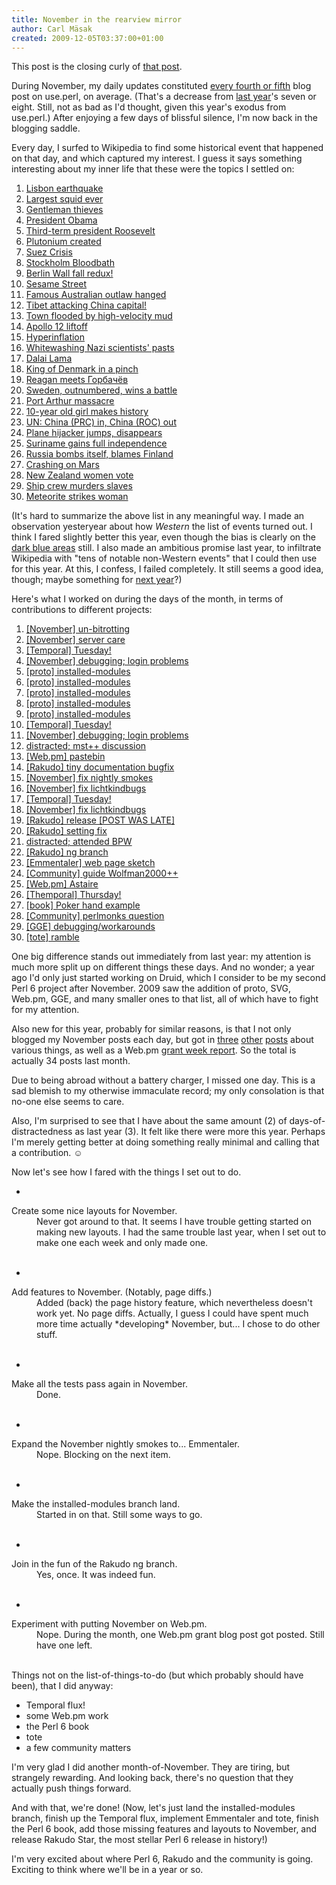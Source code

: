 ```yaml
---
title: November in the rearview mirror
author: Carl Mäsak
created: 2009-12-05T03:37:00+01:00
---
```

This post is the closing curly of [that post](http://strangelyconsistent.org/blog/here-we-go-again-another-full-month-of-november).

During November, my daily updates constituted <a href='http://www.google.com/search?q=(39966+-+39826)+%2F+29'>every fourth or fifth</a> blog post on use.perl, on average. (That's a decrease from [last year](http://strangelyconsistent.org/blog/that-was-the-month-that-was)'s seven or eight. Still, not as bad as I'd thought, given this year's exodus from use.perl.) After enjoying a few days of blissful silence, I'm now back in the blogging saddle.

Every day, I surfed to Wikipedia to find some historical event that happened on that day, and which captured my interest. I guess it says something interesting about my inner life that these were the topics I settled on:

1.  [Lisbon earthquake](http://strangelyconsistent.org/blog/november-1-2009-a-somewhat-shaky-start) 
2.  [Largest squid ever](http://strangelyconsistent.org/blog/november-2-2009-fighting-servers-and-giant-squids) 
3.  [Gentleman thieves](http://strangelyconsistent.org/blog/november-3-2009-doing-it-with-style-and-sophistication) 
4.  [President Obama](http://strangelyconsistent.org/blog/november-4-2009-no-log-in-for-you) 
5.  [Third-term president Roosevelt](http://strangelyconsistent.org/blog/november-5-2009-hanging-in-there) 
6.  [Plutonium created](http://strangelyconsistent.org/blog/november-6-2009-wait-thats-not-gold) 
7.  [Suez Crisis](http://strangelyconsistent.org/blog/november-7-2009-hasten-the-process-of-debranchification) 
8.  [Stockholm Bloodbath](http://strangelyconsistent.org/blog/november-8-2009-people-may-call-you-a-troll-but) 
9.  [Berlin Wall fall redux!](http://strangelyconsistent.org/blog/november-9-2009-stuff-comes-tumbling-down-yay) 
10.  [Sesame Street](http://strangelyconsistent.org/blog/november-10-2009-think-of-the-children) 
11.  [Famous Australian outlaw hanged](http://strangelyconsistent.org/blog/november-11-2009-nobody-said-it-was-going-to-be-easy) 
12.  [Tibet attacking China capital!](http://strangelyconsistent.org/blog/november-12-2009-some-serious-history-awareness) 
13.  [Town flooded by high-velocity mud](http://strangelyconsistent.org/blog/november-13-2009-crying-wolf-and-slinging-mud) 
14.  [Apollo 12 liftoff](http://strangelyconsistent.org/blog/november-14-2009-its-a-slightly-smaller-step-for-a-man) 
15.  [Hyperinflation](http://strangelyconsistent.org/blog/november-15-2009-money-gets-inflated-time-gets-deflated) 
16.  [Whitewashing Nazi scientists' pasts](http://strangelyconsistent.org/blog/november-16-2009-digging-into-some-real-paperwork) 
17.  [Dalai Lama](http://strangelyconsistent.org/blog/november-17-2009-the-force-is-strong-with-this-one) 
18.  [King of Denmark in a pinch](http://strangelyconsistent.org/blog/november-18-2009-the-history-mystery) 
19.  [Reagan meets Горбачёв](http://strangelyconsistent.org/blog/november-19-2009-a-feeling-of-power-a-feeling-of-release) 
20.  [Sweden, outnumbered, wins a battle](http://strangelyconsistent.org/blog/november-20-2009-big-battles-small-commits) 
21.  [Port Arthur massacre](http://strangelyconsistent.org/blog/november-21-2009-you-mean-the-media-distort-the-truth) 
22.  [10-year old girl makes history](http://strangelyconsistent.org/blog/november-22-2009-think-globally-act-globally) 
23.  [UN: China (PRC) in, China (ROC) out](http://strangelyconsistent.org/blog/november-23-2009-of-chinas-and-cheese) 
24.  [Plane hijacker jumps, disappears](http://strangelyconsistent.org/blog/november-24-2009-a-sort-of-leap-of-faith) 
25.  [Suriname gains full independence](http://strangelyconsistent.org/blog/november-25-2009-you-guys-can-be-on-our-team) 
26.  [Russia bombs itself, blames Finland](http://strangelyconsistent.org/blog/november-26-2009-all-is-fair-if-youre-rewriting-time) 
27.  [Crashing on Mars](http://strangelyconsistent.org/blog/november-27-2009-straight-towards-the-surface) 
28.  [New Zealand women vote](http://strangelyconsistent.org/blog/november-28-2009-do-you-want-enfranchisement-with-that) 
29.  [Ship crew murders slaves](http://strangelyconsistent.org/blog/november-29-2009-drowning-in-workarounds) 
30.  [Meteorite strikes woman](http://strangelyconsistent.org/blog/november-30-2009-gobsmacked-but-still-in-the-loop) 

(It's hard to summarize the above list in any meaningful way. I made an observation yesteryear about how *Western* the list of events turned out. I think I fared slightly better this year, even though the bias is clearly on the [dark blue areas](http://en.wikipedia.org/wiki/File:Clash_of_Civilizations_map2.png) still. I also made an ambitious promise last year, to infiltrate Wikipedia with "tens of notable non-Western events" that I could then use for this year. At this, I confess, I failed completely. It still seems a good idea, though; maybe something for [next year](http://www.ist.rit.edu/~jxs/jargon/html/C/copious-free-time.html)?)

Here's what I worked on during the days of the month, in terms of contributions to different projects:

1.  [[November] un-bitrotting](http://strangelyconsistent.org/blog/november-1-2009-a-somewhat-shaky-start) 
2.  [[November] server care](http://strangelyconsistent.org/blog/november-2-2009-fighting-servers-and-giant-squids) 
3.  [[Temporal] Tuesday!](http://strangelyconsistent.org/blog/november-3-2009-doing-it-with-style-and-sophistication) 
4.  [[November] debugging; login problems](http://strangelyconsistent.org/blog/november-4-2009-no-log-in-for-you) 
5.  [[proto] installed-modules](http://strangelyconsistent.org/blog/november-5-2009-hanging-in-there) 
6.  [[proto] installed-modules](http://strangelyconsistent.org/blog/november-6-2009-wait-thats-not-gold) 
7.  [[proto] installed-modules](http://strangelyconsistent.org/blog/november-7-2009-hasten-the-process-of-debranchification) 
8.  [[proto] installed-modules](http://strangelyconsistent.org/blog/november-8-2009-people-may-call-you-a-troll-but) 
9.  [[proto] installed-modules](http://strangelyconsistent.org/blog/november-9-2009-stuff-comes-tumbling-down-yay) 
10.  [[Temporal] Tuesday!](http://strangelyconsistent.org/blog/november-10-2009-think-of-the-children) 
11.  [[November] debugging; login problems](http://strangelyconsistent.org/blog/november-11-2009-nobody-said-it-was-going-to-be-easy) 
12.  [distracted; mst++ discussion](http://strangelyconsistent.org/blog/november-12-2009-some-serious-history-awareness) 
13.  [[Web.pm] pastebin](http://strangelyconsistent.org/blog/november-13-2009-crying-wolf-and-slinging-mud) 
14.  [[Rakudo] tiny documentation bugfix](http://strangelyconsistent.org/blog/november-14-2009-its-a-slightly-smaller-step-for-a-man) 
15.  [[November] fix nightly smokes](http://strangelyconsistent.org/blog/november-15-2009-money-gets-inflated-time-gets-deflated) 
16.  [[November] fix lichtkindbugs](http://strangelyconsistent.org/blog/november-16-2009-digging-into-some-real-paperwork) 
17.  [[Temporal] Tuesday!](http://strangelyconsistent.org/blog/november-17-2009-the-force-is-strong-with-this-one) 
18.  [[November] fix lichtkindbugs](http://strangelyconsistent.org/blog/november-18-2009-the-history-mystery) 
19.  [[Rakudo] release [POST WAS LATE]](http://strangelyconsistent.org/blog/november-19-2009-a-feeling-of-power-a-feeling-of-release) 
20.  [[Rakudo] setting fix](http://strangelyconsistent.org/blog/november-20-2009-big-battles-small-commits) 
21.  [distracted; attended BPW](http://strangelyconsistent.org/blog/november-21-2009-you-mean-the-media-distort-the-truth) 
22.  [[Rakudo] ng branch](http://strangelyconsistent.org/blog/november-22-2009-think-globally-act-globally) 
23.  [[Emmentaler] web page sketch](http://strangelyconsistent.org/blog/november-23-2009-of-chinas-and-cheese) 
24.  [[Community] guide Wolfman2000++](http://strangelyconsistent.org/blog/november-24-2009-a-sort-of-leap-of-faith) 
25.  [[Web.pm] Astaire](http://strangelyconsistent.org/blog/november-25-2009-you-guys-can-be-on-our-team) 
26.  [[Themporal] Thursday!](http://strangelyconsistent.org/blog/november-26-2009-all-is-fair-if-youre-rewriting-time) 
27.  [[book] Poker hand example](http://strangelyconsistent.org/blog/november-27-2009-straight-towards-the-surface) 
28.  [[Community] perlmonks question](http://strangelyconsistent.org/blog/november-28-2009-do-you-want-enfranchisement-with-that) 
29.  [[GGE] debugging/workarounds](http://strangelyconsistent.org/blog/november-29-2009-drowning-in-workarounds) 
30.  [[tote] ramble](http://strangelyconsistent.org/blog/november-30-2009-gobsmacked-but-still-in-the-loop) 

One big difference stands out immediately from last year: my attention is much more split up on different things these days. And no wonder; a year ago I'd only just started working on Druid, which I consider to be my second Perl 6 project after November. 2009 saw the addition of proto, SVG, Web.pm, GGE, and many smaller ones to that list, all of which have to fight for my attention.

Also new for this year, probably for similar reasons, is that I not only blogged my November posts each day, but got in [three](http://strangelyconsistent.org/blog/the-perl-6-is-not-perl-meme) [other](http://strangelyconsistent.org/blog/how-perl-6-could-kill-us-all) [posts](http://strangelyconsistent.org/blog/upcoming-the-7-wonders-of-the-ancient-perl-6-grammar-engine) about various things, as well as a Web.pm [grant week report](http://strangelyconsistent.org/blog/week-19-of-webpm-building-a-tutorial). So the total is actually 34 posts last month.

Due to being abroad without a battery charger, I missed one day. This is a sad blemish to my otherwise immaculate record; my only consolation is that no-one else seems to care.

Also, I'm surprised to see that I have about the same amount (2) of days-of-distractedness as last year (3). It felt like there were more this year. Perhaps I'm merely getting better at doing something really minimal and calling that a contribution. ☺

Now let's see how I fared with the things I set out to do.

- <dl>
<dt>Create some nice layouts for November.</dt>
<dd>Never got around to that. It seems I have trouble getting started on making new layouts. I had the same trouble last year, when I set out to make one each week and only made one.</dd>
<dd> </dd>
</dl>

- <dl>
<dt>Add features to November. (Notably, page diffs.)</dt>
<dd>Added (back) the page history feature, which nevertheless doesn't work yet. No page diffs. Actually, I guess I could have spent much more time actually *developing* November, but... I chose to do other stuff.</dd>
<dd> </dd>
</dl>

- <dl>
<dt>Make all the tests pass again in November.</dt>
<dd>Done.</dd>
<dd> </dd>
</dl>

- <dl>
<dt>Expand the November nightly smokes to... Emmentaler.</dt>
<dd>Nope. Blocking on the next item.</dd>
<dd> </dd>
</dl>

- <dl>
<dt>Make the installed-modules branch land.</dt>
<dd>Started in on that. Still some ways to go.</dd>
<dd> </dd>
</dl>

- <dl>
<dt>Join in the fun of the Rakudo ng branch.</dt>
<dd>Yes, once. It was indeed fun.</dd>
<dd> </dd>
</dl>

- <dl>
<dt>Experiment with putting November on Web.pm.</dt>
<dd>Nope. During the month, one Web.pm grant blog post got posted. Still have one left.</dd>
<dd> </dd>
</dl>


Things not on the list-of-things-to-do (but which probably should have been), that I did anyway:

- Temporal flux!
- some Web.pm work
- the Perl 6 book
- tote
- a few community matters

I'm very glad I did another month-of-November. They are tiring, but strangely rewarding. And looking back, there's no question that they actually push things forward.

And with that, we're done! (Now, let's just land the installed-modules branch, finish up the Temporal flux, implement Emmentaler and tote, finish the Perl 6 book, add those missing features and layouts to November, and release Rakudo Star, the most stellar Perl 6 release in history!)

I'm very excited about where Perl 6, Rakudo and the community is going. Exciting to think where we'll be in a year or so.


